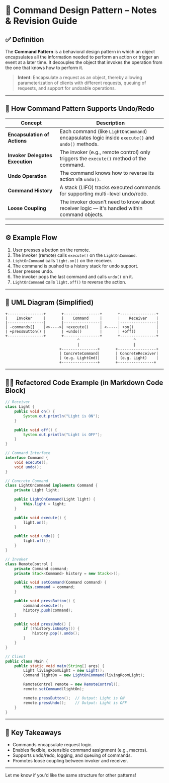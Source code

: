 # 🧠 Command Design Pattern – Notes & Revision Guide

## ✅ **Definition**

The **Command Pattern** is a behavioral design pattern in which an object encapsulates all the information needed to perform an action or trigger an event at a later time. It decouples the object that invokes the operation from the one that knows how to perform it.

> **Intent**: Encapsulate a request as an object, thereby allowing parameterization of clients with different requests, queuing of requests, and support for undoable operations.

---

## 🔁 **How Command Pattern Supports Undo/Redo**

| Concept                         | Description                                                                                      |
| ------------------------------- | ------------------------------------------------------------------------------------------------ |
| **Encapsulation of Actions**    | Each command (like `LightOnCommand`) encapsulates logic inside `execute()` and `undo()` methods. |
| **Invoker Delegates Execution** | The invoker (e.g., remote control) only triggers the `execute()` method of the command.          |
| **Undo Operation**              | The command knows how to reverse its action via `undo()`.                                        |
| **Command History**             | A stack (LIFO) tracks executed commands for supporting multi-level undo/redo.                    |
| **Loose Coupling**              | The invoker doesn’t need to know about receiver logic — it's handled within command objects.     |

---

## ⚙️ **Example Flow**

1. User presses a button on the remote.
2. The invoker (remote) calls `execute()` on the `LightOnCommand`.
3. `LightOnCommand` calls `light.on()` on the receiver.
4. The command is pushed to a history stack for undo support.
5. User presses undo.
6. The invoker pops the last command and calls `undo()` on it.
7. `LightOnCommand` calls `light.off()` to reverse the action.

---

## 🧩 **UML Diagram (Simplified)**

```
+----------------+       +----------------+       +----------------+
|    Invoker     |       |    Command     |       |    Receiver    |
|----------------|       |----------------|       |----------------|
| -commands[]    |<>---->| +execute()     | <-----| +on()          |
| +pressButton() |       | +undo()        |       | +off()         |
+----------------+       +----------------+       +----------------+
                                ^                        ^
                                |                        |
                        +----------------+       +-----------------+
                        | ConcreteCommand|       | ConcreteReceiver|
                        | (e.g. LightCmd)|       | (e.g. Light)    |
                        +----------------+       +----------------+
```

---

## 🧑‍💻 **Refactored Code Example (in Markdown Code Block)**

```java
// Receiver
class Light {
    public void on() {
        System.out.println("Light is ON");
    }

    public void off() {
        System.out.println("Light is OFF");
    }
}

// Command Interface
interface Command {
    void execute();
    void undo();
}

// Concrete Command
class LightOnCommand implements Command {
    private Light light;

    public LightOnCommand(Light light) {
        this.light = light;
    }

    public void execute() {
        light.on();
    }

    public void undo() {
        light.off();
    }
}

// Invoker
class RemoteControl {
    private Command command;
    private Stack<Command> history = new Stack<>();

    public void setCommand(Command command) {
        this.command = command;
    }

    public void pressButton() {
        command.execute();
        history.push(command);
    }

    public void pressUndo() {
        if (!history.isEmpty()) {
            history.pop().undo();
        }
    }
}

// Client
public class Main {
    public static void main(String[] args) {
        Light livingRoomLight = new Light();
        Command lightOn = new LightOnCommand(livingRoomLight);

        RemoteControl remote = new RemoteControl();
        remote.setCommand(lightOn);

        remote.pressButton();  // Output: Light is ON
        remote.pressUndo();    // Output: Light is OFF
    }
}
```

---

## 🧠 **Key Takeaways**

* Commands encapsulate request logic.
* Enables flexible, extensible command assignment (e.g., macros).
* Supports undo/redo, logging, and queuing of commands.
* Promotes loose coupling between invoker and receiver.

---

Let me know if you'd like the same structure for other patterns!

